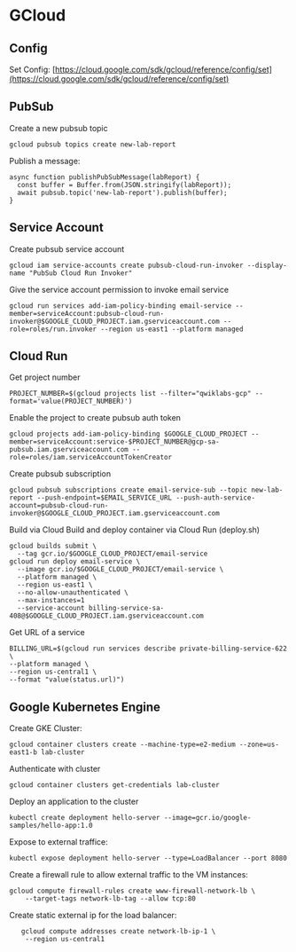 # GCloud

## Config
Set Config: [https://cloud.google.com/sdk/gcloud/reference/config/set](https://cloud.google.com/sdk/gcloud/reference/config/set)

## PubSub

Create a new pubsub topic
```
gcloud pubsub topics create new-lab-report
```


Publish a message:
```
async function publishPubSubMessage(labReport) {
  const buffer = Buffer.from(JSON.stringify(labReport));
  await pubsub.topic('new-lab-report').publish(buffer);
}

```

## Service Account

Create pubsub service account
```
gcloud iam service-accounts create pubsub-cloud-run-invoker --display-name "PubSub Cloud Run Invoker"

```

Give the service account permission to invoke email service
```
gcloud run services add-iam-policy-binding email-service --member=serviceAccount:pubsub-cloud-run-invoker@$GOOGLE_CLOUD_PROJECT.iam.gserviceaccount.com --role=roles/run.invoker --region us-east1 --platform managed

```
## Cloud Run

Get project number
```
PROJECT_NUMBER=$(gcloud projects list --filter="qwiklabs-gcp" --format='value(PROJECT_NUMBER)')
```

Enable the project to create pubsub auth token
```
gcloud projects add-iam-policy-binding $GOOGLE_CLOUD_PROJECT --member=serviceAccount:service-$PROJECT_NUMBER@gcp-sa-pubsub.iam.gserviceaccount.com --role=roles/iam.serviceAccountTokenCreator
```


Create pubsub subscription
```
gcloud pubsub subscriptions create email-service-sub --topic new-lab-report --push-endpoint=$EMAIL_SERVICE_URL --push-auth-service-account=pubsub-cloud-run-invoker@$GOOGLE_CLOUD_PROJECT.iam.gserviceaccount.com
```

Build via Cloud Build and deploy container via Cloud Run (deploy.sh)
```
gcloud builds submit \
  --tag gcr.io/$GOOGLE_CLOUD_PROJECT/email-service
gcloud run deploy email-service \
  --image gcr.io/$GOOGLE_CLOUD_PROJECT/email-service \
  --platform managed \
  --region us-east1 \
  --no-allow-unauthenticated \
  --max-instances=1
  --service-account billing-service-sa-408@$GOOGLE_CLOUD_PROJECT.iam.gserviceaccount.com
```

Get URL of a service
```
BILLING_URL=$(gcloud run services describe private-billing-service-622 \
--platform managed \
--region us-central1 \
--format "value(status.url)")
```

## Google Kubernetes Engine

Create GKE Cluster:
```
gcloud container clusters create --machine-type=e2-medium --zone=us-east1-b lab-cluster 

```

Authenticate with cluster
```
gcloud container clusters get-credentials lab-cluster 
```

Deploy an application to the cluster
```
kubectl create deployment hello-server --image=gcr.io/google-samples/hello-app:1.0
```

Expose to external traffice:
```
kubectl expose deployment hello-server --type=LoadBalancer --port 8080
```

Create a firewall rule to allow external traffic to the VM instances:
```
gcloud compute firewall-rules create www-firewall-network-lb \
    --target-tags network-lb-tag --allow tcp:80
```


Create static external ip for the load balancer:
```
   gcloud compute addresses create network-lb-ip-1 \
    --region us-central1 
    
```


